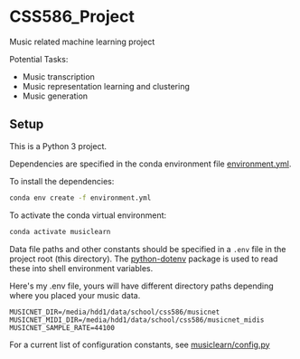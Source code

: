 # CSS586_Project

Music related machine learning project

Potential Tasks:

- Music transcription
- Music representation learning and clustering
- Music generation

## Setup

This is a Python 3 project.

Dependencies are specified in the conda environment file
[environment.yml](./environment.yml).

To install the dependencies:

```sh
conda env create -f environment.yml
```

To activate the conda virtual environment:

```sh
conda activate musiclearn
```

Data file paths and other constants should be specified in a `.env` file in the
project root (this directory). The
[python-dotenv](https://pypi.org/project/python-dotenv/) package is used to read
these into shell environment variables.

Here's my .env file, yours will have different directory paths depending where
you placed your music data.

```
MUSICNET_DIR=/media/hdd1/data/school/css586/musicnet
MUSICNET_MIDI_DIR=/media/hdd1/data/school/css586/musicnet_midis
MUSICNET_SAMPLE_RATE=44100
```

For a current list of configuration constants, see [musiclearn/config.py](./musiclearn/config.py)